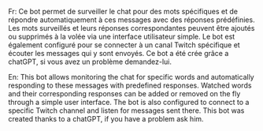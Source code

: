 
Fr:
Ce bot permet de surveiller le chat pour des mots spécifiques et de répondre automatiquement à ces messages avec des réponses prédéfinies. 
Les mots surveillés et leurs réponses correspondantes peuvent être ajoutés ou supprimés à la volée via une interface utilisateur simple. 
Le bot est également configuré pour se connecter à un canal Twitch spécifique et écouter les messages qui y sont envoyés.
Ce bot a été crée grâce a chatGPT, si vous avez un problème demandez-lui.

En: 
This bot allows monitoring the chat for specific words and automatically responding to these messages with predefined responses.
Watched words and their corresponding responses can be added or removed on the fly through a simple user interface.
The bot is also configured to connect to a specific Twitch channel and listen for messages sent there.
This bot was created thanks to a chatGPT, if you have a problem ask him.
